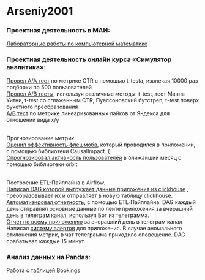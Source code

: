 # Arseniy2001

### Проектная деятельность в МАИ:


[Лабораторные работы по компьютерной математике](https://github.com/Arseniy2001/KM)

### Проектная деятельность онлайн курса «Симулятор аналитика»:

[Провел A/A тест](https://github.com/Arseniy2001/Analyst_simulator/blob/main/AA.ipynb) по метрике CTR с помощью t-testа, извлекая 10000 раз подборки по 500 пользователей 
<br/>[Провел A/B тесты](https://github.com/Arseniy2001/Analyst_simulator/blob/main/AB_1.ipynb), используя различные методы: t-test, тест Манна Уитни, t-test со сглаженным CTR, Пуассоновский бутстреп, t-test поверх букетного преобразования 
<br/>[A/B тест](https://github.com/Arseniy2001/Analyst_simulator/blob/main/AB_2.ipynb)    по метрике линеаризованных лайков от Яндекса для отношений вида  x/y 

<br/>Прогнозирование метрик. 
<br/>[Оценил эффективность флешмоба](https://github.com/Arseniy2001/Analyst_simulator/blob/main/MP_1.ipynb), который проводился в приложении, с помощью библиотеки CausalImpact. (
<br/>[Спрогнозировал активность пользователей](https://github.com/Arseniy2001/Analyst_simulator/blob/main/MP_2.ipynb) в ближайший месяц с помощью библиотеки orbit 

<br/>Построение ETL-Пайплайна в Airflow.  
<br/>[Написал DAG которой выгружает данные приложения из clickhouse](https://github.com/Arseniy2001/Analyst_simulator/blob/main/Senya_dag1.py) , преобразовывает их и отправляет в новую таблицу clickhouse. 
<br/>[Автоматизировал отчетность](https://github.com/Arseniy2001/Analyst_simulator/blob/main/Senya_raport_1.py), с помощью ETL-Пайплайна. DAG  каждый день  отправлял основные данные по ленте приложения за вчерашний день в телеграм канал, используя Бот из телеграмма. 
<br/>[Отчет по всему приложению](https://github.com/Arseniy2001/Analyst_simulator/blob/main/Senya_raport_2.py) за вчерашний день в телеграм канал 
<br/>Написал [систему алертов](https://github.com/Arseniy2001/Analyst_simulator/blob/main/Senya_alert.py) для приложения. В случае аномального отклонения метрик, в чат телеграмма приходило оповещение. DAG срабатывал каждые 15 минут. 


### Анализ данных на Pandas:
Работа с [таблицей Bookings](https://github.com/Arseniy2001/Practice_pandas/blob/main/Hotel.ipynb)





